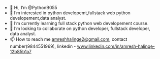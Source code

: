 - 👋 Hi, I’m @PythonB055
- 👀 I’m interested in python developemt,fullstack web python developement,data analyst.
- 🌱 I’m currently learning full stack python web developement course.
- 💞️ I’m looking to collaborate on python developer, fullstack developer, data analyst.
- 📫 How to reach me amreshhalinge2@gmail.com, contact number(9844551969), linkedin - www.linkedin.com/in/amresh-halinge-12b85b1a7 


<!---
PythonB055/PythonB055 is a ✨ special ✨ repository because its `README.md` (this file) appears on your GitHub profile.
You can click the Preview link to take a look at your changes.
--->
